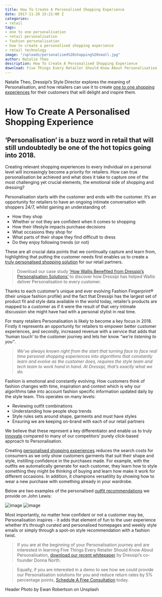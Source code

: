 ```yaml
---
title: How To Create A Personalised Shopping Experience
date: 2017-11-28 15:21:00 Z
categories:
- retail
tags:
- one to one personalisation
- retail personalisation
- fashion personalisation
- how to create a personalised shopping experience
- retail technology
image: "/uploads/personalised%20shopping%20small.jpg"
author: Natalie Theo
description: How To Create A Personalised Shopping Experience
download: Five Things Every Retailer Should Know About Personalisation
---
```


Natalie Theo, Dressipi’s Style Director explores the meaning of Personalisation, and how retailers can use it to create [one to one shopping experiences](https://dressipi.com/one-to-one-personalisation/) for their customers that will delight and inspire them.

# How To Create A Personalised Shopping Experience

## ‘Personalisation’ is a buzz word in retail that will still undoubtedly be one of the hot topics going into 2018.

Creating relevant shopping experiences to every individual on a personal level will increasingly become a priority for retailers. How can true personalisation be achieved and what does it take to capture one of the most challenging yet crucial elements, the emotional side of shopping and dressing?

Personalisation starts with the customer and ends with the customer. It’s an opportunity for retailers to have an ongoing intimate conversation with shoppers 24/7, whilst gaining an understanding of:

- How they shop
- Whether or not they are confident when it comes to shopping
- How their lifestyle impacts purchase decisions
- What occasions they shop for
- What parts of their shape they find difficult to dress
- Do they enjoy following trends (or not)

These are all crucial data points that we continually capture and learn from, highlighting that putting the customer needs first enables us to create a [truly personalised shopping solution](https://dressipi.com/true-personalisation/) for our retail partners.

> Download our case study [‘How Wallis Benefited from Dressipi’s Personalisation Solutions’](https://dressipi.com/downloads/wallis-case-study/) to discover how Dressipi has helped Wallis deliver Personalisation to every customer.

Thanks to each customer’s unique and ever evolving Fashion Fingerprint® (their unique fashion profile) and the fact that Dressipi has the largest set of product fit and style data available in the world today, retailer’s products are mapped to a customer as if it were the result of that very intimate discussion she might have had with a personal stylist in real time.

For many retailers Personalisation is likely to become a key focus in 2018. Firstly it represents an opportunity for retailers to empower better customer experiences, and secondly, increased revenue with a service that adds that ‘human touch’ to the customer journey and lets her know _“we’re listening to you”_.

> _We’ve always known right from the start that turning face to face real time personal shopping experiences into algorithms that constantly learn and evolve as the customer does, requires the style team and tech team to work hand in hand. At Dressipi, that’s exactly what we do._

Fashion is emotional and constantly evolving. How customers think of fashion changes with time, inspiration and context which is why our algorithms take into account fashion specific information updated daily by the style team. This operates on many levels:

- Reviewing outfit combinations
- Understanding how people shop trends
- Style rules sets around shape, garments and must have styles
- Ensuring we are keeping on-brand with each of our retail partners

We believe that these represent a key differentiator and enable us to truly [innovate](https://dressipi.com/solutions/innovation/) compared to many of our competitors’ purely click-based approach to Personalisation.

Creating [personalised shopping experiences](https://dressipi.com/true-personalisation/) reduces the search costs for consumers as we only show customers garments that suit their shape and style, instilling confidence in the purchases made. For example, with the outfits we automatically generate for each customer, they learn how to style something they might be thinking of buying and learn how make it work for different occasions. In addition, it champions versatility by showing how to wear a new purchase with something already in your wardrobe.

Below are two examples of the personalised [outfit recommendations](https://dressipi.com/solutions/customer-experience/) we provide on John Lewis:

![image](/uploads/JL_outfit_2.png) ![image](/uploads/JL_outfit_1.png)

Most importantly, no matter how confident or not a customer may be, Personalisation inspires - it adds that element of fun to the user experience whether it’s through curated and personalised homepages and weekly style emails or simply through a spot-on style recommendation with a fashion twist.

> If you are at the beginning of your Personalisation journey and are interested in learning Five Things Every Retailer Should Know About Personalisation, [download our recent whitepaper](https://dressipi.com/downloads/five-things-every-retailer-should-know-about-personalisation-whitepaper/) by Dressipi’s co-founder Donna North.

> Equally, if you are interested in a demo to see how we could provide our Personalisation solutions for you and reduce return rates by 5% percentage points, [Schedule A Free Consultation](https://dressipi.com/contact/) today.

Header Photo by Ewan Robertson on Unsplash
